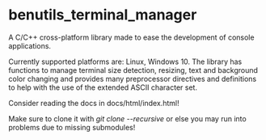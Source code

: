 # benutils_terminal_manager #
 A C/C++ cross-platform library made to ease the development of console applications.

 Currently supported platforms are: Linux, Windows 10. The library has functions to manage terminal size detection, resizing, text and background color changing and provides many preprocessor directives and definitions to help with the use of the extended ASCII character set.
 
Consider reading the docs in docs/html/index.html!

Make sure to clone it with *git clone --recursive* or else you may run into problems due to missing submodules!
